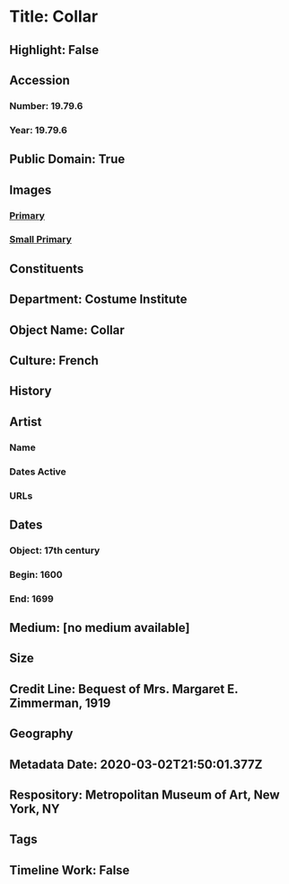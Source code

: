 # Title: Collar
## Highlight: False
## Accession
### Number: 19.79.6
### Year: 19.79.6
## Public Domain: True
## Images
### [Primary](https://images.metmuseum.org/CRDImages/ci/original/19.79.6.jpg)
### [Small Primary](https://images.metmuseum.org/CRDImages/ci/web-large/19.79.6.jpg)
## Constituents
## Department: Costume Institute
## Object Name: Collar
## Culture: French
## History
## Artist
### Name
### Dates Active
### URLs
## Dates
### Object: 17th century
### Begin: 1600
### End: 1699
## Medium: [no medium available]
## Size
## Credit Line: Bequest of Mrs. Margaret E. Zimmerman, 1919
## Geography
## Metadata Date: 2020-03-02T21:50:01.377Z
## Respository: Metropolitan Museum of Art, New York, NY
## Tags
## Timeline Work: False